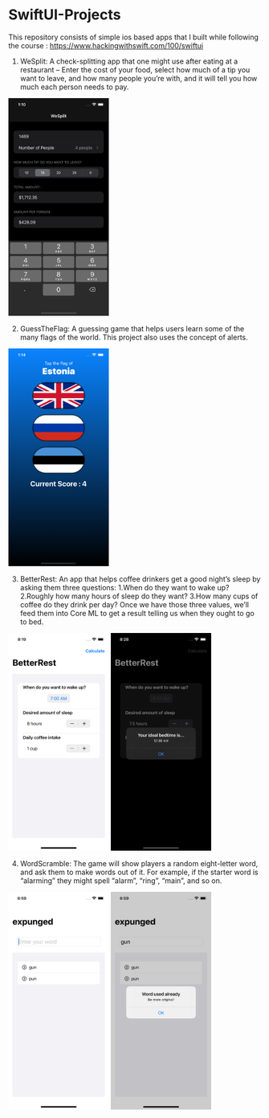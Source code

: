 # SwiftUI-Projects
This repository consists of simple ios based apps that I built while following the course : https://www.hackingwithswift.com/100/swiftui

1. WeSplit: A check-splitting app that one might use after eating at a restaurant – Enter the cost of your food, select how much of a tip you want to leave, and how many people you’re with, and it will tell you how much each person needs to pay.

<img src = "Images/WeSplit.png" width="200">

2. GuessTheFlag: A guessing game that helps users learn some of the many flags of the world. This project also uses the concept of alerts.

<img src = "Images/GuessTheFlag.png" width="200">

3. BetterRest: An app that helps coffee drinkers get a good night’s sleep by asking them three questions:
  1.When do they want to wake up?
  2.Roughly how many hours of sleep do they want?
  3.How many cups of coffee do they drink per day?
Once we have those three values, we’ll feed them into Core ML to get a result telling us when they ought to go to bed. 

<span>
  <img src = "Images/BetterRest.png" width="200"> 
  <img src = "Images/BetterRest2.png" width="200">
</span>

4. WordScramble: The game will show players a random eight-letter word, and ask them to make words out of it. For example, if the starter word is “alarming” they might spell “alarm”, “ring”, “main”, and so on.

<span>
  <img src = "Images/WordScramble.png" width="200">
  <img src = "Images/WordScramble1.png" width="200">
</span>
